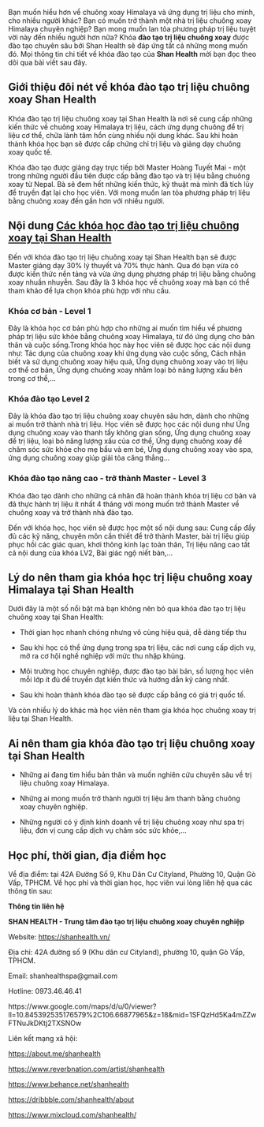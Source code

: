 <p dir="ltr">Bạn muốn hiểu hơn về chuông xoay Himalaya và ứng dụng trị liệu cho mình, cho nhiều người khác? Bạn có muốn trở thành một nhà trị liệu chuông xoay Himalaya chuyên nghiệp? Bạn mong muốn lan tỏa phương pháp trị liệu tuyệt vời này đến nhiều người hơn nữa? Khóa <strong>đào tạo trị liệu chuông xoay</strong> được đào tạo chuyên sâu bởi Shan Health sẽ đáp ứng tất cả những mong muốn đó. Mọi thông tin chi tiết về khóa đào tạo của <strong>Shan Health</strong> mời bạn đọc theo dõi qua bài viết sau đây.</p>

<h2 dir="ltr">Giới thiệu đôi nét về khóa đào tạo trị liệu chuông xoay Shan Health</h2>

<p dir="ltr">Khóa đào tạo trị liệu chuông xoay tại Shan Health là nơi sẽ cung cấp những kiến thức về chuông xoay Himalaya trị liệu, cách ứng dụng chuông để trị liệu cơ thể, chữa lành tâm hồn cùng nhiều nội dung khác. Sau khi hoàn thành khóa học bạn sẽ được cấp chứng chỉ trị liệu và giảng dạy chuông xoay quốc tế.</p>

<p dir="ltr">Khóa đào tạo được giảng dạy trực tiếp bởi Master Hoàng Tuyết Mai - một trong những người đầu tiên được cấp bằng đào tạo và trị liệu bằng chuông xoay từ Nepal. Bà sẽ đem hết những kiến thức, kỹ thuật mà mình đã tích lũy để truyền đạt lại cho học viên. Với mong muốn lan tỏa phương pháp trị liệu bằng chuông xoay đến gần hơn với nhiều người.</p>

<h2 dir="ltr">Nội dung <a href="https://shanhealth.vn/hoc-tri-lieu-chuong-xoay/">Các khóa học đào tạo trị liệu chuông xoay tại Shan Health</a><br />
</h2>

<p dir="ltr">Đến với khóa đào tạo trị liệu chuông xoay tại Shan Health bạn sẽ được Master giảng dạy 30% lý thuyết và 70% thực hành. Qua đó bạn vừa có được kiến thức nền tảng và vừa ứng dụng phương pháp trị liệu bằng chuông xoay nhuần nhuyễn. Sau đây là 3 khóa học về chuông xoay mà bạn có thể tham khảo để lựa chọn khóa phù hợp với nhu cầu.</p>

<h3 dir="ltr">Khóa cơ bản - Level 1</h3>

<p dir="ltr">Đây là khóa học cơ bản phù hợp cho những ai muốn tìm hiểu về phương pháp trị liệu sức khỏe bằng chuông xoay Himalaya, từ đó ứng dụng cho bản thân và cuộc sống.Trong khóa học này học viên sẽ được học các nội dung như: Tác dụng của chuông xoay khi ứng dụng vào cuộc sống, Cách nhận biết và sử dụng chuông xoay hiệu quả, Ứng dụng chuông xoay vào trị liệu cơ thể cơ bản, Ứng dụng chuông xoay nhằm loại bỏ năng lượng xấu bên trong cơ thể,...</p>

<h3 dir="ltr">Khóa đào tạo Level 2</h3>

<p dir="ltr">Đây là khóa đào tạo trị liệu chuông xoay chuyên sâu hơn, dành cho những ai muốn trở thành nhà trị liệu. Học viên sẽ được học các nội dung như Ứng dụng chuông xoay vào thanh tẩy không gian sống, Ứng dụng chuông xoay để trị liệu, loại bỏ năng lượng xấu của cơ thể, Ứng dụng chuông xoay để chăm sóc sức khỏe cho mẹ bầu và em bé, Ứng dụng chuông xoay vào spa, ứng dụng chuông xoay giúp giải tỏa căng thẳng...</p>

<h3 dir="ltr">Khóa đào tạo nâng cao - trở thành Master - Level 3</h3>

<p dir="ltr">Khóa đào tạo dành cho những cá nhân đã hoàn thành khóa trị liệu cơ bản và đã thực hành trị liệu ít nhất 4 tháng với mong muốn trở thành Master về chuông xoay và trở thành nhà đào tạo.</p>

<p dir="ltr">Đến với khóa học, học viên sẽ được học một số nội dung sau: Cung cấp đầy đủ các kỹ năng, chuyên môn cần thiết để trở thành Master, bài trị liệu giúp phục hồi các giác quan, khơi thông kinh lạc toàn thân, Trị liệu nâng cao tất cả nội dung của khóa LV2, Bài giác ngộ niết bàn,...</p>

<h2 dir="ltr">Lý do nên tham gia khóa học trị liệu chuông xoay Himalaya tại Shan Health</h2>

<p dir="ltr">Dưới đây là một số nổi bật mà bạn không nên bỏ qua khóa đào tạo trị liệu chuông xoay tại Shan Health:</p>

<ul>
	<li dir="ltr">
	<p dir="ltr">Thời gian học nhanh chóng nhưng vô cùng hiệu quả, dễ dàng tiếp thu</p>
	</li>
	<li dir="ltr">
	<p dir="ltr">Sau khi học có thể ứng dụng trong spa trị liệu, các nơi cung cấp dịch vụ, mở ra cơ hội nghề nghiệp với mức thu nhập khủng.</p>
	</li>
	<li dir="ltr">
	<p dir="ltr">Môi trường học chuyên nghiệp, được đào tạo bài bản, số lượng học viên mỗi lớp ít đủ để truyền đạt kiến thức và hướng dẫn kỹ càng nhất.</p>
	</li>
	<li dir="ltr">
	<p dir="ltr">Sau khi hoàn thành khóa đào tạo sẽ được cấp bằng có giá trị quốc tế.</p>
	</li>
</ul>

<p dir="ltr">Và còn nhiều lý do khác mà học viên nên tham gia khóa học chuông xoay trị liệu tại Shan Health.</p>

<h2 dir="ltr">Ai nên tham gia khóa đào tạo trị liệu chuông xoay tại Shan Health</h2>

<ul>
	<li dir="ltr">
	<p dir="ltr">Những ai đang tìm hiểu bản thân và muốn nghiên cứu chuyên sâu về trị liệu chuông xoay Himalaya.</p>
	</li>
	<li dir="ltr">
	<p dir="ltr">Những ai mong muốn trở thành người trị liệu âm thanh bằng chuông xoay chuyên nghiệp.</p>
	</li>
	<li dir="ltr">
	<p dir="ltr">Những người có ý định kinh doanh về trị liệu chuông xoay như spa trị liệu, đơn vị cung cấp dịch vụ chăm sóc sức khỏe,&hellip;</p>
	</li>
</ul>

<h2 dir="ltr">Học phí, thời gian, địa điểm học</h2>

<p dir="ltr">Về địa điểm: tại 42A Đường Số 9, Khu Dân Cư Cityland, Phường 10, Quận Gò Vấp, TPHCM. Về học phí và thời gian học, học viên vui lòng liên hệ qua các thông tin sau:</p>

<p dir="ltr"><strong>Thông tin liên hệ</strong></p>

<p dir="ltr"><strong>SHAN HEALTH - Trung tâm đào tạo trị liệu chuông xoay chuyên nghiệp</strong></p>

<p dir="ltr">Website: <a href="https://shanhealth.vn/">https://shanhealth.vn/</a></p>

<p dir="ltr">Địa chỉ: 42A đường số 9 (Khu dân cư Cityland), phường 10, quận Gò Vấp, TPHCM.</p>

<p dir="ltr">Email: shanhealthspa@gmail.com</p>

<p dir="ltr">Hotline: 0973.46.46.41</p>
<p dir="ltr">https://www.google.com/maps/d/u/0/viewer?ll=10.845392535176579%2C106.66877965&z=18&mid=1SFQzHd5Ka4mZZwFTNuJkDKtj2TXSNOw</p>

<p dir="ltr">Liên kết mạng xã hội:</p>

<p dir="ltr"><a href="https://about.me/shanhealth">https://about.me/shanhealth</a></p>

<p dir="ltr"><a href="https://www.reverbnation.com/artist/shanhealth">https://www.reverbnation.com/artist/shanhealth</a></p>

<p dir="ltr"><a href="https://www.behance.net/shanhealth">https://www.behance.net/shanhealth</a></p>

<p dir="ltr"><a href="https://dribbble.com/shanhealth/about">https://dribbble.com/shanhealth/about</a></p>

<p dir="ltr"><a href="https://www.mixcloud.com/shanhealth/">https://www.mixcloud.com/shanhealth/</a></p>

<p>&nbsp;</p>
